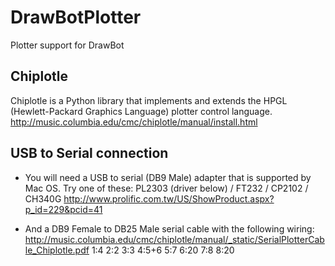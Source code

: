 # DrawBotPlotter
Plotter support for DrawBot


## Chiplotle
Chiplotle is a Python library that implements and extends the HPGL (Hewlett-Packard Graphics Language) plotter control language.
http://music.columbia.edu/cmc/chiplotle/manual/install.html

## USB to Serial connection

- You will need a USB to serial (DB9 Male) adapter that is supported by Mac OS. Try one of these:
PL2303 (driver below) / FT232 / CP2102 / CH340G
http://www.prolific.com.tw/US/ShowProduct.aspx?p_id=229&pcid=41

- And a DB9 Female to DB25 Male serial cable with the following wiring:
http://music.columbia.edu/cmc/chiplotle/manual/_static/SerialPlotterCable_Chiplotle.pdf
1:4
2:2
3:3
4:5+6
5:7
6:20
7:8
8:20 
